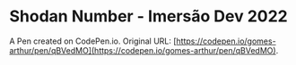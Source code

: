 # Shodan Number - Imersão Dev 2022 

A Pen created on CodePen.io. Original URL: [https://codepen.io/gomes-arthur/pen/qBVedMO](https://codepen.io/gomes-arthur/pen/qBVedMO).


